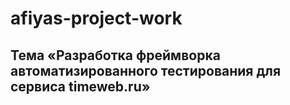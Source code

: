 
# afiyas-project-work

## Тема «Разработка фреймворка автоматизированного тестирования для сервиса timeweb.ru»